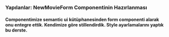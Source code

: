 ### Yapılanlar: NewMovieForm Componentinin Hazırlanması

#### Componentimize semantic ui kütüphanesinden form componenti alarak onu entegre ettik. Kendimize göre stillendirdik. Style ayarlamalarını yaptık bu derste.
